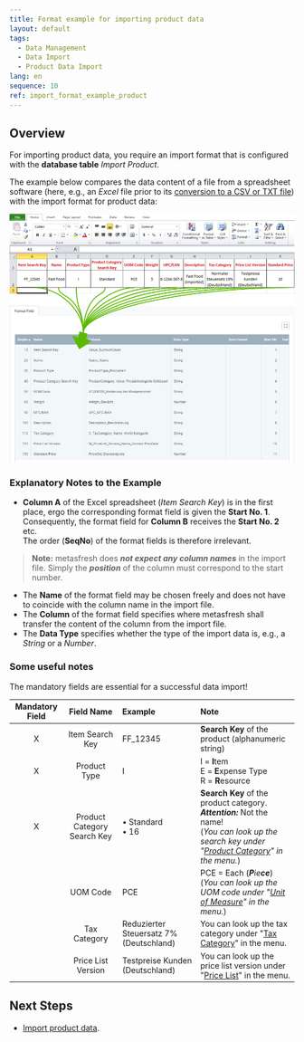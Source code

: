 ```yaml
---
title: Format example for importing product data
layout: default
tags:
  - Data Management
  - Data Import
  - Product Data Import
lang: en
sequence: 10
ref: import_format_example_product
---
```


## Overview
For importing product data, you require an import format that is configured with the **database table** *Import Product*.

The example below compares the data content of a file from a spreadsheet software (here, e.g., an *Excel* file prior to its [conversion to a CSV or TXT file](Import_file_useful_tips)) with the import format for product data:

![](assets/Product_import_Excel_table_Format.png)

### Explanatory Notes to the Example
- **Column A** of the Excel spreadsheet (*Item Search Key*) is in the first place, ergo the corresponding format field is given the **Start No. 1**. Consequently, the format field for **Column B** receives the **Start No. 2** etc.<br> The order (**SeqNo**) of the format fields is therefore irrelevant.
 >**Note:** metasfresh does ***not expect any column names*** in the import file. Simply the ***position*** of the column must correspond to the start number.

- The **Name** of the format field may be chosen freely and does not have to coincide with the column name in the import file.
- The **Column** of the format field specifies where metasfresh shall transfer the content of the column from the import file.
- The **Data Type** specifies whether the type of the import data is, e.g., a *String* or a *Number*.

### Some useful notes
The mandatory fields are essential for a successful data import!

| Mandatory Field | Field Name | Example | Note |
| :---: | :---: | :--- | :--- |
| X | Item Search Key | FF_12345 | **Search Key** of the product (alphanumeric string) |
| X | Product Type | I | I = **I**tem<br> E = **E**xpense Type<br> R = **R**esource |
| X | Product Category Search Key | • Standard<br> • 16 | **Search Key** of the product category. ***Attention:*** Not the name!<br> (*You can look up the search key under "[Product Category](Menu)" in the menu.*) |
|  | UOM Code | PCE | PCE = Each (_**P**ie**ce**_)<br> (*You can look up the UOM code under "[Unit of Measure](Menu)" in the menu.*) |
|  | Tax Category | Reduzierter Steuersatz 7% (Deutschland) | You can look up the tax category under "[Tax Category](Menu)" in the menu. |
|  | Price List Version | Testpreise Kunden (Deutschland) | You can look up the price list version under "[Price List](Menu)" in the menu. |

## Next Steps
- [Import product data](Import_product_data).
